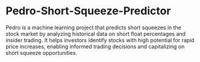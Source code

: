 # Pedro-Short-Squeeze-Predictor
Pedro is a machine learning project that predicts short squeezes in the stock market by analyzing historical data on short float percentages and insider trading. It helps investors identify stocks with high potential for rapid price increases, enabling informed trading decisions and capitalizing on short squeeze opportunities.
